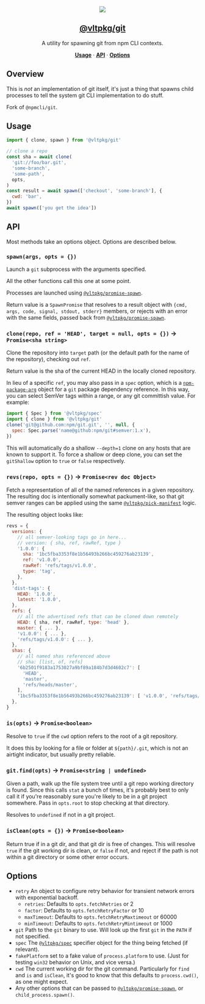 <section align="center">
    <a href="https://www.vlt.sh">
        <img src="https://github.com/user-attachments/assets/36e6a81d-ef77-4b39-a33c-b5878e1cf996" />
        <h1 align="center">
            <strong>@vltpkg/git</strong>
        </h1>
    </a>
</section>

<p align="center">
    A utility for spawning git from npm CLI contexts.
</p>

<p align="center">
    <a href="#usage"><strong>Usage</strong></a>
    ·
    <a href="#api"><strong>API</strong></a>
    ·
    <a href="#options"><strong>Options</strong></a>
</p>

## Overview

This is _not_ an implementation of git itself, it's just a thing that
spawns child processes to tell the system git CLI implementation to do
stuff.

Fork of `@npmcli/git`.

## Usage

```js
import { clone, spawn } from '@vltpkg/git'

// clone a repo
const sha = await clone(
  'git://foo/bar.git',
  'some-branch',
  'some-path',
  opts,
)
const result = await spawn(['checkout', 'some-branch'], {
  cwd: 'bar',
})
await spawn(['you get the idea'])
```

## API

Most methods take an options object. Options are described below.

### `spawn(args, opts = {})`

Launch a `git` subprocess with the arguments specified.

All the other functions call this one at some point.

Processes are launched using
[`@vltpkg/promise-spawn`](http://npm.im/@vltpkg/promise-spawn).

Return value is a `SpawnPromise` that resolves to a result object
with `{cmd, args, code, signal, stdout, stderr}` members, or
rejects with an error with the same fields, passed back from
[`@vltpkg/promise-spawn`](http://npm.im/@vltpkg/promise-spawn).

### `clone(repo, ref = 'HEAD', target = null, opts = {})` -> `Promise<sha string>`

Clone the repository into `target` path (or the default path for the name
of the repository), checking out `ref`.

Return value is the sha of the current HEAD in the locally cloned
repository.

In lieu of a specific `ref`, you may also pass in a `spec` option, which is
a [`npm-package-arg`](http://npm.im/npm-package-arg) object for a `git`
package dependency reference. In this way, you can select SemVer tags
within a range, or any git committish value. For example:

```js
import { Spec } from '@vltpkg/spec'
import { clone } from '@vltpkg/git'
clone('git@github.com:npm/git.git', '', null, {
  spec: Spec.parse('name@github:npm/git#semver:1.x'),
})
```

This will automatically do a shallow `--depth=1` clone on any hosts that
are known to support it. To force a shallow or deep clone, you can set the
`gitShallow` option to `true` or `false` respectively.

### `revs(repo, opts = {})` -> `Promise<rev doc Object>`

Fetch a representation of all of the named references in a given
repository. The resulting doc is intentionally somewhat
packument-like, so that git semver ranges can be applied using
the same
[`@vltpkg/pick-manifest`](http://npm.im/@vltpkg/pick-manifest)
logic.

The resulting object looks like:

```js
revs = {
  versions: {
    // all semver-looking tags go in here...
    // version: { sha, ref, rawRef, type }
    '1.0.0': {
      sha: '1bc5fba3353f8e1b56493b266bc459276ab23139',
      ref: 'v1.0.0',
      rawRef: 'refs/tags/v1.0.0',
      type: 'tag',
    },
  },
  'dist-tags': {
    HEAD: '1.0.0',
    latest: '1.0.0',
  },
  refs: {
    // all the advertised refs that can be cloned down remotely
    HEAD: { sha, ref, rawRef, type: 'head' },
    master: { ... },
    'v1.0.0': { ... },
    'refs/tags/v1.0.0': { ... },
  },
  shas: {
    // all named shas referenced above
    // sha: [list, of, refs]
    '6b2501f9183a1753027a9bf89a184b7d3d4602c7': [
      'HEAD',
      'master',
      'refs/heads/master',
    ],
    '1bc5fba3353f8e1b56493b266bc459276ab23139': [ 'v1.0.0', 'refs/tags/v1.0.0' ],
  },
}
```

### `is(opts)` -> `Promise<boolean>`

Resolve to `true` if the `cwd` option refers to the root of a git
repository.

It does this by looking for a file or folder at `${path}/.git`,
which is not an airtight indicator, but usually pretty reliable.

### `git.find(opts)` -> `Promise<string | undefined>`

Given a path, walk up the file system tree until a git repo
working directory is found. Since this calls `stat` a bunch of
times, it's probably best to only call it if you're reasonably
sure you're likely to be in a git project somewhere. Pass in
`opts.root` to stop checking at that directory.

Resolves to `undefined` if not in a git project.

### `isClean(opts = {})` -> `Promise<boolean>`

Return true if in a git dir, and that git dir is free of changes.
This will resolve `true` if the git working dir is clean, or
`false` if not, and reject if the path is not within a git
directory or some other error occurs.

## Options

- `retry` An object to configure retry behavior for transient network
  errors with exponential backoff.
  - `retries`: Defaults to `opts.fetchRetries` or 2
  - `factor`: Defaults to `opts.fetchRetryFactor` or 10
  - `maxTimeout`: Defaults to `opts.fetchRetryMaxtimeout` or 60000
  - `minTimeout`: Defaults to `opts.fetchRetryMintimeout` or 1000
- `git` Path to the `git` binary to use. Will look up the first `git` in
  the `PATH` if not specified.
- `spec` The [`@vltpkg/spec`](http://npm.im/@vltpkg/spec)
  specifier object for the thing being fetched (if relevant).
- `fakePlatform` set to a fake value of `process.platform` to use. (Just
  for testing `win32` behavior on Unix, and vice versa.)
- `cwd` The current working dir for the git command. Particularly for
  `find` and `is` and `isClean`, it's good to know that this defaults to
  `process.cwd()`, as one might expect.
- Any other options that can be passed to
  [`@vltpkg/promise-spawn`](http://npm.im/@vltpkg/promise-spawn), or
  `child_process.spawn()`.
